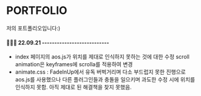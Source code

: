 # PORTFOLIO
저의 포트폴리오입니다:)


<h4>👩🏻‍💻 22.09.21 --------------------------- </h4>
<ul>
<li>index 페이지의 aos.js가 위치를 제대로 인식하지 못하는 것에 대한 수정 scroll animation은 keyframes에 scrolla를 적용하여 변경</li>
<li>animate.css : FadeInUp에서 유독 버벅거리며 다소 부드럽지 못한 진행으로 aos.js를 사용했으나 다른 플러그인들과 충돌을 일으키며 과도한 수정 시에 위치를 인식하지 못함. 아직 제대로 된 해결책을 찾지 못했음. </li>
</ul>
